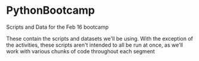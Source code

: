 # PythonBootcamp
Scripts and Data for the Feb 16 bootcamp

These contain the scripts and datasets we'll be using. 
With the exception of the activities, these scripts aren't intended to all be run at once,
as we'll work with various chunks of code throughout each segment
